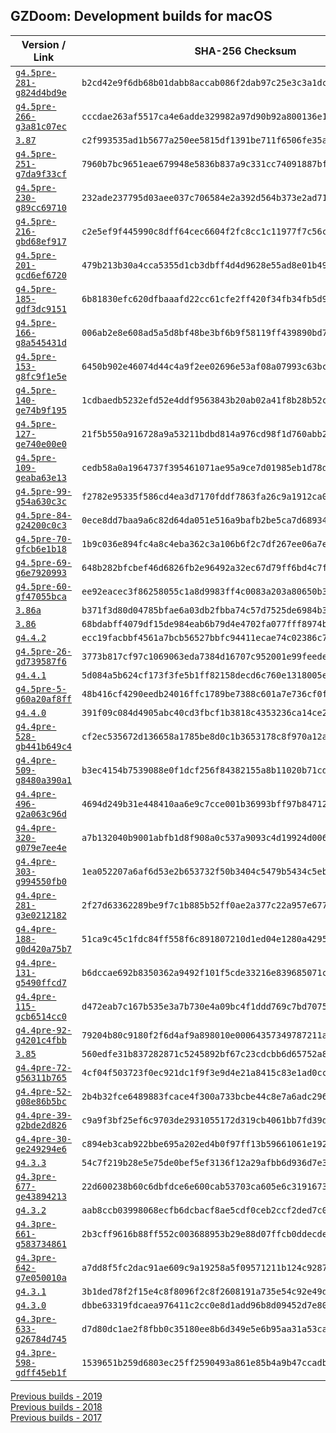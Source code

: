 ## GZDoom: Development builds for macOS

|Version / Link|SHA-256 Checksum|
|---|---|
|[`g4.5pre-281-g824d4bd9e`](https://github.com/alexey-lysiuk/gzdoom-macos-devbuilds/releases/download/g4.5pre-281-g824d4bd9e/gzdoom-g4.5pre-281-g824d4bd9e.dmg)|`b2cd42e9f6db68b01dabb8accab086f2dab97c25e3c3a1dc374b221963347d80`|
|[`g4.5pre-266-g3a81c07ec`](https://github.com/alexey-lysiuk/gzdoom-macos-devbuilds/releases/download/g4.5pre-266-g3a81c07ec/gzdoom-g4.5pre-266-g3a81c07ec.dmg)|`cccdae263af5517ca4e6adde329982a97d90b92a800136e1e97efc22fbf9f714`|
|[`3.87`](https://github.com/alexey-lysiuk/gzdoom-macos-devbuilds/releases/download/3.87/lzdoom-3.87.dmg)|`c2f993535ad1b5677a250ee5815df1391be711f6506fe35af6bf96fab5f3eeae`|
|[`g4.5pre-251-g7da9f33cf`](https://github.com/alexey-lysiuk/gzdoom-macos-devbuilds/releases/download/g4.5pre-251-g7da9f33cf/gzdoom-g4.5pre-251-g7da9f33cf.dmg)|`7960b7bc9651eae679948e5836b837a9c331cc74091887bf0e36f2166349f583`|
|[`g4.5pre-230-g89cc69710`](https://github.com/alexey-lysiuk/gzdoom-macos-devbuilds/releases/download/g4.5pre-230-g89cc69710/gzdoom-g4.5pre-230-g89cc69710.dmg)|`232ade237795d03aee037c706584e2a392d564b373e2ad714ca97ea33788ccb2`|
|[`g4.5pre-216-gbd68ef917`](https://github.com/alexey-lysiuk/gzdoom-macos-devbuilds/releases/download/g4.5pre-216-gbd68ef917/gzdoom-g4.5pre-216-gbd68ef917.dmg)|`c2e5ef9f445990c8dff64cec6604f2fc8cc1c11977f7c56c50de9760f702c7da`|
|[`g4.5pre-201-gcd6ef6720`](https://github.com/alexey-lysiuk/gzdoom-macos-devbuilds/releases/download/g4.5pre-201-gcd6ef6720/gzdoom-g4.5pre-201-gcd6ef6720.dmg)|`479b213b30a4cca5355d1cb3dbff4d4d9628e55ad8e01b49a84bbaaf5165f3ce`|
|[`g4.5pre-185-gdf3dc9151`](https://github.com/alexey-lysiuk/gzdoom-macos-devbuilds/releases/download/g4.5pre-185-gdf3dc9151/gzdoom-g4.5pre-185-gdf3dc9151.dmg)|`6b81830efc620dfbaaafd22cc61cfe2ff420f34fb34fb5d9c88c5e0810d2a296`|
|[`g4.5pre-166-g8a545431d`](https://github.com/alexey-lysiuk/gzdoom-macos-devbuilds/releases/download/g4.5pre-166-g8a545431d/gzdoom-g4.5pre-166-g8a545431d.dmg)|`006ab2e8e608ad5a5d8bf48be3bf6b9f58119ff439890bd7549f6816c28d461a`|
|[`g4.5pre-153-g8fc9f1e5e`](https://github.com/alexey-lysiuk/gzdoom-macos-devbuilds/releases/download/g4.5pre-153-g8fc9f1e5e/gzdoom-g4.5pre-153-g8fc9f1e5e.dmg)|`6450b902e46074d44c4a9f2ee02696e53af08a07993c63bc689621b8b3c6f7bd`|
|[`g4.5pre-140-ge74b9f195`](https://github.com/alexey-lysiuk/gzdoom-macos-devbuilds/releases/download/g4.5pre-140-ge74b9f195/gzdoom-g4.5pre-140-ge74b9f195.dmg)|`1cdbaedb5232efd52e4ddf9563843b20ab02a41f8b28b52c88e0f05e1dc4568d`|
|[`g4.5pre-127-ge740e00e0`](https://github.com/alexey-lysiuk/gzdoom-macos-devbuilds/releases/download/g4.5pre-127-ge740e00e0/gzdoom-g4.5pre-127-ge740e00e0.dmg)|`21f5b550a916728a9a53211bdbd814a976cd98f1d760abb2544393dc3305725d`|
|[`g4.5pre-109-geaba63e13`](https://github.com/alexey-lysiuk/gzdoom-macos-devbuilds/releases/download/g4.5pre-109-geaba63e13/gzdoom-g4.5pre-109-geaba63e13.dmg)|`cedb58a0a1964737f395461071ae95a9ce7d01985eb1d78de7bbf5ff09008e06`|
|[`g4.5pre-99-g54a630c3c`](https://github.com/alexey-lysiuk/gzdoom-macos-devbuilds/releases/download/g4.5pre-99-g54a630c3c/gzdoom-g4.5pre-99-g54a630c3c.dmg)|`f2782e95335f586cd4ea3d7170fddf7863fa26c9a1912ca0c7479b9c13c2dc9f`|
|[`g4.5pre-84-g24200c0c3`](https://github.com/alexey-lysiuk/gzdoom-macos-devbuilds/releases/download/g4.5pre-84-g24200c0c3/gzdoom-g4.5pre-84-g24200c0c3.dmg)|`0ece8dd7baa9a6c82d64da051e516a9bafb2be5ca7d6893491a38856e0c4f923`|
|[`g4.5pre-70-gfcb6e1b18`](https://github.com/alexey-lysiuk/gzdoom-macos-devbuilds/releases/download/g4.5pre-70-gfcb6e1b18/gzdoom-g4.5pre-70-gfcb6e1b18.dmg)|`1b9c036e894fc4a8c4eba362c3a106b6f2c7df267ee06a7e8d5bdc7f9c0672e0`|
|[`g4.5pre-69-g6e7920993`](https://github.com/alexey-lysiuk/gzdoom-macos-devbuilds/releases/download/g4.5pre-69-g6e7920993/gzdoom-g4.5pre-69-g6e7920993.dmg)|`648b282bfcbef46d6826fb2e96492a32ec67d79ff6bd4c7fcd4b719a6bebe209`|
|[`g4.5pre-60-gf47055bca`](https://github.com/alexey-lysiuk/gzdoom-macos-devbuilds/releases/download/g4.5pre-60-gf47055bca/gzdoom-g4.5pre-60-gf47055bca.dmg)|`ee92eacec3f86258055c1a8d9983ff4c0083a203a80650b30393ad67a24c3116`|
|[`3.86a`](https://github.com/alexey-lysiuk/gzdoom-macos-devbuilds/releases/download/3.86a/lzdoom-3.86a.dmg)|`b371f3d80d04785bfae6a03db2fbba74c57d7525de6984b3897e8ef90f59b636`|
|[`3.86`](https://github.com/alexey-lysiuk/gzdoom-macos-devbuilds/releases/download/3.86/lzdoom-3.86.dmg)|`68bdabff4079df15de984eab6b79d4e4702fa077fff8974b25543afa952da19c`|
|[`g4.4.2`](https://github.com/alexey-lysiuk/gzdoom-macos-devbuilds/releases/download/g4.4.2/gzdoom-g4.4.2.dmg)|`ecc19facbbf4561a7bcb56527bbfc94411ecae74c02386c7a134e24589db39b1`|
|[`g4.5pre-26-gd739587f6`](https://github.com/alexey-lysiuk/gzdoom-macos-devbuilds/releases/download/g4.5pre-26-gd739587f6/gzdoom-g4.5pre-26-gd739587f6.dmg)|`3773b817cf97c1069063eda7384d16707c952001e99feede81469fb5a6b6a692`|
|[`g4.4.1`](https://github.com/alexey-lysiuk/gzdoom-macos-devbuilds/releases/download/g4.4.1/gzdoom-g4.4.1.dmg)|`5d084a5b624cf173f3fe5b1ff82158decd6c760e1318005e9149cd473802e093`|
|[`g4.5pre-5-g60a20af8ff`](https://github.com/alexey-lysiuk/gzdoom-macos-devbuilds/releases/download/g4.5pre-5-g60a20af8ff/gzdoom-g4.5pre-5-g60a20af8ff.dmg)|`48b416cf4290eedb24016ffc1789be7388c601a7e736cf0f879089f0b12338b0`|
|[`g4.4.0`](https://github.com/alexey-lysiuk/gzdoom-macos-devbuilds/releases/download/g4.4.0/gzdoom-g4.4.0.dmg)|`391f09c084d4905abc40cd3fbcf1b3818c4353236ca14ce29c5383f028b6b0f0`|
|[`g4.4pre-528-gb441b649c4`](https://github.com/alexey-lysiuk/gzdoom-macos-devbuilds/releases/download/g4.4pre-528-gb441b649c4/gzdoom-g4.4pre-528-gb441b649c4.dmg)|`cf2ec535672d136658a1785be8d0c1b3653178c8f970a12a80c4ea468bc00f8e`|
|[`g4.4pre-509-g8480a390a1`](https://github.com/alexey-lysiuk/gzdoom-macos-devbuilds/releases/download/g4.4pre-509-g8480a390a1/gzdoom-g4.4pre-509-g8480a390a1.dmg)|`b3ec4154b7539088e0f1dcf256f84382155a8b11020b71cda5649dd055d7e9fa`|
|[`g4.4pre-496-g2a063c96d`](https://github.com/alexey-lysiuk/gzdoom-macos-devbuilds/releases/download/g4.4pre-496-g2a063c96d/gzdoom-g4.4pre-496-g2a063c96d.dmg)|`4694d249b31e448410aa6e9c7cce001b36993bff97b847120f143dd0fc85515d`|
|[`g4.4pre-320-g079e7ee4e`](https://github.com/alexey-lysiuk/gzdoom-macos-devbuilds/releases/download/g4.4pre-320-g079e7ee4e/gzdoom-g4.4pre-320-g079e7ee4e.dmg)|`a7b132040b9001abfb1d8f908a0c537a9093c4d19924d0061c32fba33a94432c`|
|[`g4.4pre-303-g994550fb0`](https://github.com/alexey-lysiuk/gzdoom-macos-devbuilds/releases/download/g4.4pre-303-g994550fb0/gzdoom-g4.4pre-303-g994550fb0.dmg)|`1ea052207a6af6d53e2b653732f50b3404c5479b5434c5eb8c0daf83652ce09e`|
|[`g4.4pre-281-g3e0212182`](https://github.com/alexey-lysiuk/gzdoom-macos-devbuilds/releases/download/g4.4pre-281-g3e0212182/gzdoom-g4.4pre-281-g3e0212182.dmg)|`2f27d63362289be9f7c1b885b52ff0ae2a377c22a957e677416b62f6e8f5845e`|
|[`g4.4pre-188-g0d420a75b7`](https://github.com/alexey-lysiuk/gzdoom-macos-devbuilds/releases/download/g4.4pre-188-g0d420a75b7/gzdoom-g4.4pre-188-g0d420a75b7.dmg)|`51ca9c45c1fdc84ff558f6c891807210d1ed04e1280a4295b9fa8616dd6e9512`|
|[`g4.4pre-131-g5490ffcd7`](https://github.com/alexey-lysiuk/gzdoom-macos-devbuilds/releases/download/g4.4pre-131-g5490ffcd7/gzdoom-g4.4pre-131-g5490ffcd7.dmg)|`b6dccae692b8350362a9492f101f5cde33216e839685071c65c4e9dc0090a894`|
|[`g4.4pre-115-gcb6514cc0`](https://github.com/alexey-lysiuk/gzdoom-macos-devbuilds/releases/download/g4.4pre-115-gcb6514cc0/gzdoom-g4.4pre-115-gcb6514cc0.dmg)|`d472eab7c167b535e3a7b730e4a09bc4f1ddd769c7bd7075c0562cf22c4cc563`|
|[`g4.4pre-92-g4201c4fbb`](https://github.com/alexey-lysiuk/gzdoom-macos-devbuilds/releases/download/g4.4pre-92-g4201c4fbb/gzdoom-g4.4pre-92-g4201c4fbb.dmg)|`79204b80c9180f2f6d4af9a898010e00064357349787211a1287d7075653ccc3`|
|[`3.85`](https://github.com/alexey-lysiuk/gzdoom-macos-devbuilds/releases/download/3.85/lzdoom-3.85.dmg)|`560edfe31b837282871c5245892bf67c23cdcbb6d65752a82978ed99e0f45472`|
|[`g4.4pre-72-g56311b765`](https://github.com/alexey-lysiuk/gzdoom-macos-devbuilds/releases/download/g4.4pre-72-g56311b765/gzdoom-g4.4pre-72-g56311b765.dmg)|`4cf04f503723f0ec921dc1f9f3e9d4e21a8415c83e1ad0cc4ed3cf1b07d832b4`|
|[`g4.4pre-52-g08e86b5bc`](https://github.com/alexey-lysiuk/gzdoom-macos-devbuilds/releases/download/g4.4pre-52-g08e86b5bc/gzdoom-g4.4pre-52-g08e86b5bc.dmg)|`2b4b32fce6489883fcace4f300a733bcbe44c8e7a6adc2968bf88d2c6a16d84e`|
|[`g4.4pre-39-g2bde2d826`](https://github.com/alexey-lysiuk/gzdoom-macos-devbuilds/releases/download/g4.4pre-39-g2bde2d826/gzdoom-g4.4pre-39-g2bde2d826.dmg)|`c9a9f3bf25ef6c9703de2931055172d319cb4061bb7fd39dfbec81d4ee52daa7`|
|[`g4.4pre-30-ge249294e6`](https://github.com/alexey-lysiuk/gzdoom-macos-devbuilds/releases/download/g4.4pre-30-ge249294e6/gzdoom-g4.4pre-30-ge249294e6.dmg)|`c894eb3cab922bbe695a202ed4b0f97ff13b59661061e1920e1dc6998cc8a34c`|
|[`g4.3.3`](https://github.com/alexey-lysiuk/gzdoom-macos-devbuilds/releases/download/g4.3.3/gzdoom-g4.3.3.dmg)|`54c7f219b28e5e75de0bef5ef3136f12a29afbb6d936d7e3329322270c95a019`|
|[`g4.3pre-677-ge43894213`](https://github.com/alexey-lysiuk/gzdoom-macos-devbuilds/releases/download/g4.3pre-677-ge43894213/gzdoom-g4.3pre-677-ge43894213.dmg)|`22d600238b60c6dbfdce6e600cab53703ca605e6c319167321e2fd0f60543c75`|
|[`g4.3.2`](https://github.com/alexey-lysiuk/gzdoom-macos-devbuilds/releases/download/g4.3.2/gzdoom-g4.3.2.dmg)|`aab8ccb03998068ecfb6dcbacf8ae5cdf0ceb2ccf2ded7c09292c1d23223de1d`|
|[`g4.3pre-661-g583734861`](https://github.com/alexey-lysiuk/gzdoom-macos-devbuilds/releases/download/g4.3pre-661-g583734861/gzdoom-g4.3pre-661-g583734861.dmg)|`2b3cff9616b88ff552c003688953b29e88d07ffcb0ddecde620f06adbed276f8`|
|[`g4.3pre-642-g7e050010a`](https://github.com/alexey-lysiuk/gzdoom-macos-devbuilds/releases/download/g4.3pre-642-g7e050010a/gzdoom-g4.3pre-642-g7e050010a.dmg)|`a7dd8f5fc2dac91ae609c9a19258a5f09571211b124c92870b06ab7aadc0784b`|
|[`g4.3.1`](https://github.com/alexey-lysiuk/gzdoom-macos-devbuilds/releases/download/g4.3.1/gzdoom-g4.3.1.dmg)|`3b1ded78f2f15e4c8f8096f2c8f2608191a735e54c92e49d9e4b773042da5905`|
|[`g4.3.0`](https://github.com/alexey-lysiuk/gzdoom-macos-devbuilds/releases/download/g4.3.0/gzdoom-g4.3.0.dmg)|`dbbe63319fdcaea976411c2cc0e8d1add96b8d09452d7e80ef0f53acbb9fe7d0`|
|[`g4.3pre-633-g26784d745`](https://github.com/alexey-lysiuk/gzdoom-macos-devbuilds/releases/download/g4.3pre-633-g26784d745/gzdoom-g4.3pre-633-g26784d745.dmg)|`d7d80dc1ae2f8fbb0c35180ee8b6d349e5e6b95aa31a53ca8414bc8857049142`|
|[`g4.3pre-598-gdff45eb1f`](https://github.com/alexey-lysiuk/gzdoom-macos-devbuilds/releases/download/g4.3pre-598-gdff45eb1f/gzdoom-g4.3pre-598-gdff45eb1f.dmg)|`1539651b259d6803ec25ff2590493a861e85b4a9b47ccadb099a500a576e7e11`|

[Previous builds - 2019](https://github.com/alexey-lysiuk/gzdoom-macos-devbuilds-2019)  
[Previous builds - 2018](https://github.com/alexey-lysiuk/gzdoom-macos-devbuilds-2018)  
[Previous builds - 2017](https://github.com/alexey-lysiuk/gzdoom-macos-devbuilds-2017)
